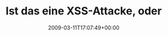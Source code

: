 ---
retweeted: false
source: <a href="http://twitter.com" rel="nofollow">Twitter Web Client</a>
entities:
  hashtags:
  - text: omg
    indices:
    - '66'
    - '70'
  symbols: []
  user_mentions: []
  urls: []
display_text_range:
- '0'
- '70'
favorite_count: '0'
id_str: '1311535102'
truncated: false
retweet_count: '0'
id: '1311535102'
created_at: Wed Mar 11 17:07:49 +0000 2009
favorited: false
full_text: 'Ist das eine XSS-Attacke, oder ist das wirklich der neue Shuffle? #omg'
lang: de
tags:
- omg
- pesos:twitter
date: '2009-03-11T17:07:49+00:00'
src: https://twitter.com/bascht/status/1311535102
original_url: https://twitter.com/bascht/status/1311535102
type: twitter_tweet
text: 'Ist das eine XSS-Attacke, oder ist das wirklich der neue Shuffle? #omg'
title: 'Ist das eine XSS-Attacke, oder '

---